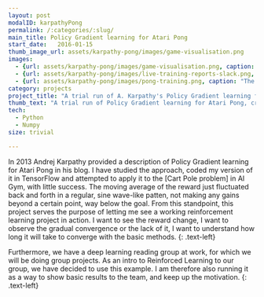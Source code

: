 ```yaml
---
layout: post
modalID: karpathyPong
permalink: /:categories/:slug/
main_title: Policy Gradient learning for Atari Pong
start_date:   2016-01-15
thumb_image_url: assets/karpathy-pong/images/game-visualisation.png
images:
  - {url: assets/karpathy-pong/images/game-visualisation.png, caption: "The visualisation of the Atari Pong game being played during training.", id: game-visualisation}
  - {url: assets/karpathy-pong/images/live-training-reports-slack.png, caption: "Live reporting of the run, on Slack. I've hacked up a very simple bot, allowing to post and update messages directly from the training script.", id: live-training-reports-slack}
  - {url: assets/karpathy-pong/images/pong-training.png, caption: "The outputs seen as the neural network is being trained. 1 is given for a scored point and -1 for every point the default AI scored. In total, 21 points are scored in one epoch.", id: pong-training}
category: projects
project_title: "A trial run of A. Karpathy's Policy Gradient learning for Atari Pong"
thumb_text: "A trial run of Policy Gradient learning for Atari Pong, created by Andrej Karpathy."
tech:
  - Python
  - Numpy
size: trivial

---
```


In 2013 Andrej Karpathy provided a description of Policy Gradient learning for Atari Pong in his blog. I have studied the approach, coded my version of it in TensorFlow and attempted to apply it to the [Cart Pole problem] in AI Gym, with little success. The moving average of the reward just fluctuated back and forth in a regular, sine wave-like patten, not making any gains beyond a certain point, way below the goal. From this standpoint, this project serves the purpose of letting me see a working reinforcement learning project in action. I want to see the reward change, I want to observe the gradual convergence or the lack of it, I want to understand how long it will take to converge with the basic methods.
{: .text-left}

Furthermore, we have a deep learning reading group at work, for which we will be doing group projects. As an intro to Reinforced Learning to our group, we have decided to use this example. I am therefore also running it as a way to show basic results to the team, and keep up the motivation.
{: .text-left}
